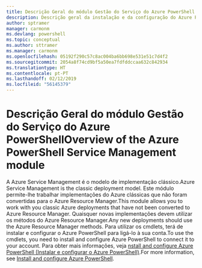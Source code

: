 ```yaml
---
title: Descrição Geral do módulo Gestão do Serviço do Azure PowerShell | Microsoft Docs
description: Descrição geral da instalação e da configuração do Azure PowerShell.
author: sptramer
manager: carmonm
ms.devlang: powershell
ms.topic: conceptual
ms.author: sttramer
ms.manager: carmonm
ms.openlocfilehash: 05192f290c57c8ac004ba6bb698e531e51c7d4f2
ms.sourcegitcommit: 2054a8f74cd9bf5a50ea7fdfddccaa632c842934
ms.translationtype: HT
ms.contentlocale: pt-PT
ms.lasthandoff: 02/12/2019
ms.locfileid: "56145379"
---
```

# <a name="overview-of-the-azure-powershell-service-management-module"></a><span data-ttu-id="2702c-103">Descrição Geral do módulo Gestão do Serviço do Azure PowerShell</span><span class="sxs-lookup"><span data-stu-id="2702c-103">Overview of the Azure PowerShell Service Management module</span></span>

<span data-ttu-id="2702c-104">A Azure Service Management é o modelo de implementação clássico.</span><span class="sxs-lookup"><span data-stu-id="2702c-104">Azure Service Management is the classic deployment model.</span></span> <span data-ttu-id="2702c-105">Este módulo permite-lhe trabalhar implementações do Azure clássicas que não foram convertidas para o Azure Resource Manager.</span><span class="sxs-lookup"><span data-stu-id="2702c-105">This module allows you to work with you classic Azure deployments that have not been converted to Azure Resource Manager.</span></span> <span data-ttu-id="2702c-106">Quaisquer novas implementações devem utilizar os métodos do Azure Resource Manager.</span><span class="sxs-lookup"><span data-stu-id="2702c-106">Any new deployments should use the Azure Resource Manager methods.</span></span> <span data-ttu-id="2702c-107">Para utilizar os cmdlets, terá de instalar e configurar o Azure PowerShell para ligá-lo à sua conta.</span><span class="sxs-lookup"><span data-stu-id="2702c-107">To use the cmdlets, you need to install and configure Azure PowerShell to connect it to your account.</span></span> <span data-ttu-id="2702c-108">Para obter mais informações, veja [nstall and configure Azure PowerShell (Instalar e configurar o Azure PowerShell)](install-azure-ps.md).</span><span class="sxs-lookup"><span data-stu-id="2702c-108">For more information, see [Install and configure Azure PowerShell](install-azure-ps.md).</span></span>
